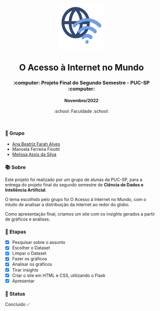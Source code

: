 <p align="center">
  <img src="https://github.com/maafinotti/O-Acesso-a-Internet-no-Mundo/blob/main/static/img/icone.svg" width="150" height="150">
</p>

<h1 align="center">O Acesso à Internet no Mundo</h1>

<h3 align="center">:computer: Projeto Final do Segundo Semestre - PUC-SP :computer: </h3>
<h4 align="center">Novembro/2022</h4>
<p align='center'> :school: Faculdade :school: </p>
 
  </br>
  
### :dancers: Grupo
- [Ana Beatriz Farah Alves](https://github.com/biaafarah)
- Manoela Ferreira Finotti
- [Melissa Assis da Silva](https://github.com/melassiss)
  
### :books: Sobre
Este projeto foi realizado por um grupo de alunas da PUC-SP, para a entrega do projeto final do segundo semestre de **Ciência de Dados e Inteliência Artificial**.

O tema escolhido pelo grupo foi O Acesso à Internet no Mundo, com o intuito de analisar a distribuição da internet ao redor do globo.

Como apresentação final, criamos um site com os insights gerados a partir de gráficos e análises.

### :bookmark_tabs: Etapas
- [x] Pesquisar sobre o assunto
- [x] Escolher o Dataset
- [x] Limpar o Dataset
- [x] Fazer os gráficos
- [x] Analisar os gráficos
- [x] Tirar insights
- [x] Criar o site em HTML e CSS, utilizando o Flask
- [x] Apresentar

### :eyes: Status
Concluído :white_check_mark:
